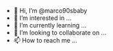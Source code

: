- 👋 Hi, I’m @marco90sbaby
- 👀 I’m interested in ...
- 🌱 I’m currently learning ...
- 💞️ I’m looking to collaborate on ...
- 📫 How to reach me ...

<!---
marco90sbaby/marco90sbaby is a ✨ special ✨ repository because its `README.md` (this file) appears on your GitHub profile.
You can click the Preview link to take a look at your changes.
--->
